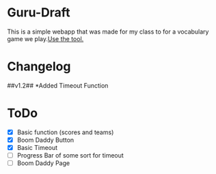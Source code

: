 Guru-Draft
==========

This is a simple webapp that was made for my class to for a vocabulary game we play.[Use the tool.](aeewhite.github.com/Guru-Tool)

Changelog
==========
##v1.2##
*Added Timeout Function

ToDo
==========
- [x] Basic function (scores and teams)
- [x] Boom Daddy Button
- [x] Basic Timeout
- [ ] Progress Bar of some sort for timeout
- [ ] Boom Daddy Page
